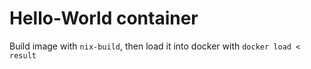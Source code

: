 # Hello-World container

Build image with `nix-build`, then load it into docker with `docker load < result`